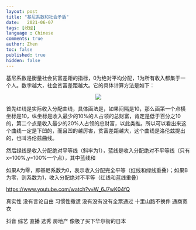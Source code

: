 ```yaml
---
layout: post
title: "基尼系数和社会矛盾"
date:   2021-06-07
tags: [政经]
language : Chinese
comments: true
author: Zhen
toc: false
published: true
hidden: false
---
```

基尼系数是衡量社会贫富差距的指标，0为绝对平均分配，1为所有收入都集于一个人。数字越大，社会贫富差距越大。它的具体计算方法是如下：
<p align="center"> <img src="{{ site.imageurl }}/基尼系数.png"> </p> 

首先红线是实际收入分配曲线，具体画法是，如果间隔是10，那么画第一个点横坐标是10，纵坐标是收入最少的10%的人占领的总财富，肯定是低于百分之10的，第二个点是收入最少的20%人占领的总财富，以此类推。所以可以看出来这个曲线一定是下凹的，而且凹的越厉害，贫富差距越大，这个曲线是洛伦兹提出的，也叫洛伦兹曲线。

然后绿线是收入分配绝对平等线（斜率为1），蓝线是收入分配绝对不平等线（只有x=100%,y=100%一个点），其中蓝线和

如果A为零，即基尼系数为0，表示收入分配完全平等（红线和绿线重叠）；如果B为零，则系数为1，收入分配绝对不平等（红线和蓝线重叠）


https://www.youtube.com/watch?v=W_6J7wK04fQ

真实性 没有言论自由 习惯性撒谎
没有没有没有全票通过
十里山路不换件 通商宽衣

抖音 综艺 直播 选秀 房地产 像极了买下华尔街的日本
<!--stackedit_data:
eyJoaXN0b3J5IjpbMTUxNjEzNDY1LDg1NzU3NDc0N119
-->